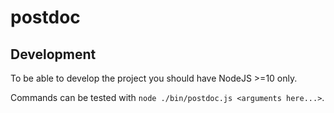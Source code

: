 # postdoc

## Development

To be able to develop the project you should have NodeJS >=10 only.

Commands can be tested with `node ./bin/postdoc.js <arguments here...>`.
